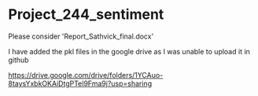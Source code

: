 # Project_244_sentiment

Please consider 'Report_Sathvick_final.docx'

I have added the pkl files in the google drive as I was unable to upload it in github

https://drive.google.com/drive/folders/1YCAuo-8taysYxbkOKAiDtgPTel9Fma9j?usp=sharing
